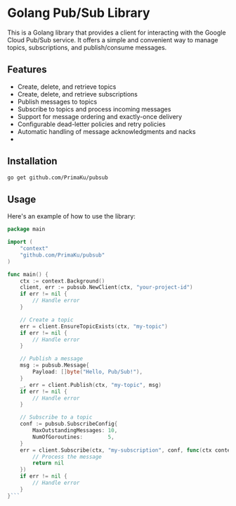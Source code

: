 # Golang Pub/Sub Library

This is a Golang library that provides a client for interacting with the Google Cloud Pub/Sub service. It offers a simple and convenient way to manage topics, subscriptions, and publish/consume messages.

## Features

- Create, delete, and retrieve topics
- Create, delete, and retrieve subscriptions
- Publish messages to topics
- Subscribe to topics and process incoming messages
- Support for message ordering and exactly-once delivery
- Configurable dead-letter policies and retry policies
- Automatic handling of message acknowledgments and nacks
- 
## Installation

```bash
go get github.com/PrimaKu/pubsub
```

## Usage
Here's an example of how to use the library:

```go
package main

import (
    "context"
    "github.com/PrimaKu/pubsub"
)

func main() {
    ctx := context.Background()
    client, err := pubsub.NewClient(ctx, "your-project-id")
    if err != nil {
        // Handle error
    }

    // Create a topic
    err = client.EnsureTopicExists(ctx, "my-topic")
    if err != nil {
        // Handle error
    }

    // Publish a message
    msg := pubsub.Message{
        Payload: []byte("Hello, Pub/Sub!"),
    }
    _, err = client.Publish(ctx, "my-topic", msg)
    if err != nil {
        // Handle error
    }

    // Subscribe to a topic
    conf := pubsub.SubscribeConfig{
        MaxOutstandingMessages: 10,
        NumOfGoroutines:        5,
    }
    err = client.Subscribe(ctx, "my-subscription", conf, func(ctx context.Context, msg pubsub.Message) error {
        // Process the message
        return nil
    })
    if err != nil {
        // Handle error
    }
}```